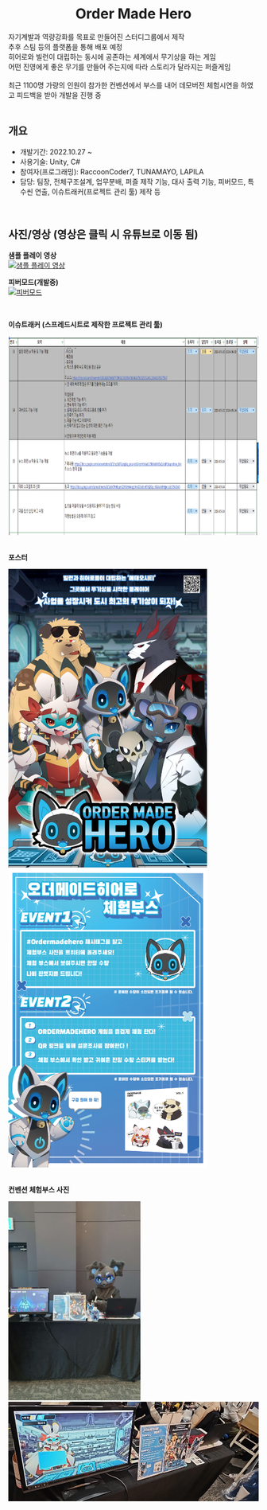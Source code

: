 <div align="center">
<h1>Order Made Hero</h1>
</div>

<div align="left">
자기계발과 역량강화를 목표로 만들어진 스터디그룹에서 제작</br>
추후 스팀 등의 플랫폼을 통해 배포 예정</br>
히어로와 빌런이 대립하는 동시에 공존하는 세계에서 무기상을 하는 게임</br>
어떤 진영에게 좋은 무기를 만들어 주는지에 따라 스토리가 달라지는 퍼즐게임</br></br>
최근 1100명 가량의 인원이 참가한 컨벤션에서 부스를 내어 데모버전 체험시연을 하였고 피드백을 받아 개발을 진행 중</br></br>

</div>

## 개요
- 개발기간: 2022.10.27 ~
- 사용기술: Unity, C#
- 참여자(프로그래밍): RaccoonCoder7, TUNAMAYO, LAPILA
- 담당: 팀장, 전체구조설계, 업무분배, 퍼즐 제작 기능, 대사 출력 기능, 피버모드, 특수씬 연출, 이슈트래커(프로젝트 관리 툴) 제작 등

</br>

## 사진/영상 (영상은 클릭 시 유튜브로 이동 됨)
<b>샘플 플레이 영상</b></br>
[![샘플 플레이 영상](http://img.youtube.com/vi/QMhspj4xvK4/0.jpg)](https://youtu.be/QMhspj4xvK4)

<b>피버모드(개발중)</b></br>
[![피버모드](http://img.youtube.com/vi/7DSJ52XEqy8/0.jpg)](https://youtu.be/7DSJ52XEqy8)

</br>

<b>이슈트래커 (스프레드시트로 제작한 프로젝트 관리 툴)</b>
<div align="left">
<img src="./ImagesForReadMe/이슈트래커.PNG", height="400x", width="1200px">
</div>

</br>

<b>포스터</b>
<div align="left">
<img src="./ImagesForReadMe/포스터.jpg", height="600x", width="400px">
<img src="./ImagesForReadMe/체험부스_이벤트안내.jpg", height="600x", width="400px">
</div>

</br>

<b>컨벤션 체험부스 사진</b>
<div align="left">
<img src="./ImagesForReadMe/부스사진2.jpg", height="400x", width="266px">
<img src="./ImagesForReadMe/부스사진1.jpg", height="200x", width="600px">
</div>

